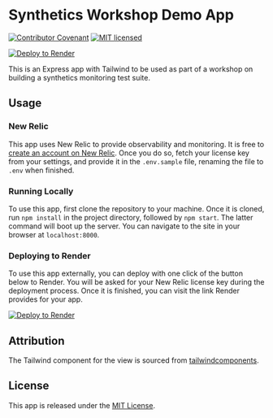 # Synthetics Workshop Demo App

[![Contributor Covenant](https://img.shields.io/badge/Contributor%20Covenant-v2.0%20adopted-ff69b4.svg)](CODE_OF_CONDUCT.md)
[![MIT licensed](https://img.shields.io/badge/license-MIT-blue.svg)](./LICENSE.md)

[![Deploy to Render](https://render.com/images/deploy-to-render-button.svg)](https://render.com/deploy)

This is an Express app with Tailwind to be used as part of a workshop on building a synthetics monitoring test suite. 

## Usage

### New Relic

This app uses New Relic to provide observability and monitoring. It is free to [create an account on New Relic](https://newrelic.com/signup). Once you do so, fetch your license key from your settings, and provide it in the `.env.sample` file, renaming the file to `.env` when finished.

### Running Locally

To use this app, first clone the repository to your machine. Once it is cloned, run `npm install` in the project directory, followed by `npm start`. The latter command will boot up the server. You can navigate to the site in your browser at `localhost:8000`.

### Deploying to Render

To use this app externally, you can deploy with one click of the button below to Render. You will be asked for your New Relic license key during the deployment process. Once it is finished, you can visit the link Render provides for your app.

[![Deploy to Render](https://render.com/images/deploy-to-render-button.svg)](https://render.com/deploy)

## Attribution

The Tailwind component for the view is sourced from [tailwindcomponents](https://tailwindcomponents.com/component/meet-the-team-section).

## License

This app is released under the [MIT License](LICENSE.md).